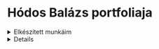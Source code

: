 # Hódos Balázs  portfoliaja






<details><summary>Elkészített munkáim<summary><details

|alkatrészek| típus| db|
|-----------|------|---|
|Ellenállásb|------|18k|